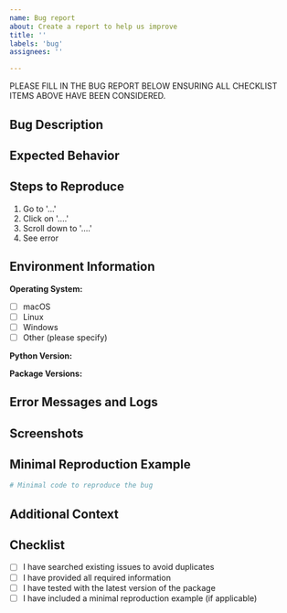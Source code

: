```yaml
---
name: Bug report
about: Create a report to help us improve
title: ''
labels: 'bug'
assignees: ''

---
```


PLEASE FILL IN THE BUG REPORT BELOW ENSURING ALL CHECKLIST ITEMS ABOVE HAVE BEEN CONSIDERED.

## Bug Description

<!-- A clear and concise description of what the bug is -->

## Expected Behavior

<!-- A clear and concise description of what you expected to happen -->

## Steps to Reproduce

<!-- Detailed steps to reproduce the behavior -->
1. Go to '...'
2. Click on '....'
3. Scroll down to '....'
4. See error

## Environment Information

**Operating System:**
- [ ] macOS
- [ ] Linux
- [ ] Windows
- [ ] Other (please specify)

**Python Version:**
<!-- e.g., Python 3.8, 3.9, 3.10, 3.11 -->

**Package Versions:**
<!-- Please provide the output of `pip list` or `pip freeze` for relevant packages -->

## Error Messages and Logs

<!-- Please paste any error messages, stack traces, or logs here -->

## Screenshots

<!-- If applicable, add screenshots to help explain your problem -->

## Minimal Reproduction Example

<!-- If possible, provide a minimal code example that reproduces the issue -->

```python
# Minimal code to reproduce the bug
```

## Additional Context

<!-- Add any other context about the problem here -->

## Checklist

- [ ] I have searched existing issues to avoid duplicates
- [ ] I have provided all required information
- [ ] I have tested with the latest version of the package
- [ ] I have included a minimal reproduction example (if applicable)
